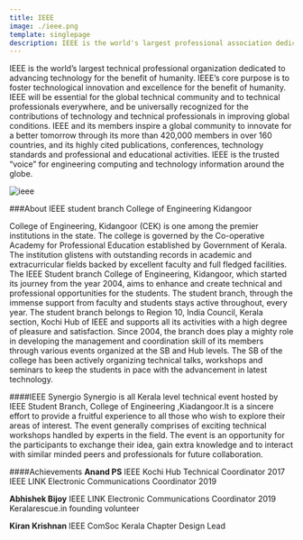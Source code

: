 ```yaml
---
title: IEEE
image: ./ieee.png
template: singlepage
description: IEEE is the world's largest professional association dedicated to advancing technological innovation and excellence for the benefit of humanity.
---
```

IEEE is the world’s largest technical professional organization dedicated to advancing technology for the benefit of humanity. IEEE’s core purpose is to foster technological innovation and excellence for the benefit of humanity. IEEE will be essential for the global technical community and to technical professionals everywhere, and be universally recognized for the contributions of technology and technical professionals in improving global conditions. IEEE and its members inspire a global community to innovate for a better tomorrow through its more than 420,000 members in over 160 countries, and its highly cited publications, conferences, technology standards and professional and educational activities. IEEE is the trusted “voice” for engineering computing and technology information around the globe.

![ieee](execom.jpg)

###About IEEE student branch College of Engineering Kidangoor

College of Engineering, Kidangoor (CEK) is one among the premier institutions in the state. The college is governed by the Co-operative Academy for Professional Education established by Government of Kerala. The institution glistens with outstanding records in academic and extracurricular fields backed by excellent faculty and full fledged facilities.
The IEEE Student branch College of Engineering, Kidangoor, which started its journey from the year 2004, aims to enhance and create technical and professional opportunities for the students. The student branch, through the immense support from faculty and students stays active throughout, every year.
The student branch belongs to Region 10, India Council, Kerala section, Kochi Hub of IEEE and supports all its activities with a high degree of pleasure and satisfaction. Since 2004, the branch does play a mighty role in developing the management and coordination skill of its members through various events organized at the SB and Hub levels. The SB of the college has been actively organizing technical talks, workshops and seminars to keep the students in pace with the advancement in latest technology.

####IEEE Synergio
Synergio  is   all Kerala level technical event hosted by IEEE Student Branch, College of Engineering ,Kiadangoor.It is a sincere effort to provide a fruitful experience to all those who wish to explore their areas of interest. The event generally comprises of exciting technical workshops handled by experts in the field.
The event is an opportunity for the participants to exchange their idea, gain extra knowledge and to interact with similar minded peers and professionals for future collaboration.

####Achievements
**Anand PS**
IEEE Kochi Hub Technical Coordinator 2017
IEEE LINK Electronic Communications Coordinator 2019

**Abhishek Bijoy**
IEEE LINK Electronic Communications Coordinator 2019
Keralarescue.in founding volunteer

**Kiran Krishnan**
IEEE ComSoc Kerala Chapter Design Lead

